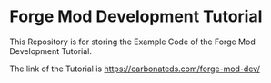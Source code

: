 # Forge Mod Development Tutorial

This Repository is for storing the Example Code of the Forge Mod Development Tutorial.

The link of the Tutorial is https://carbonateds.com/forge-mod-dev/
